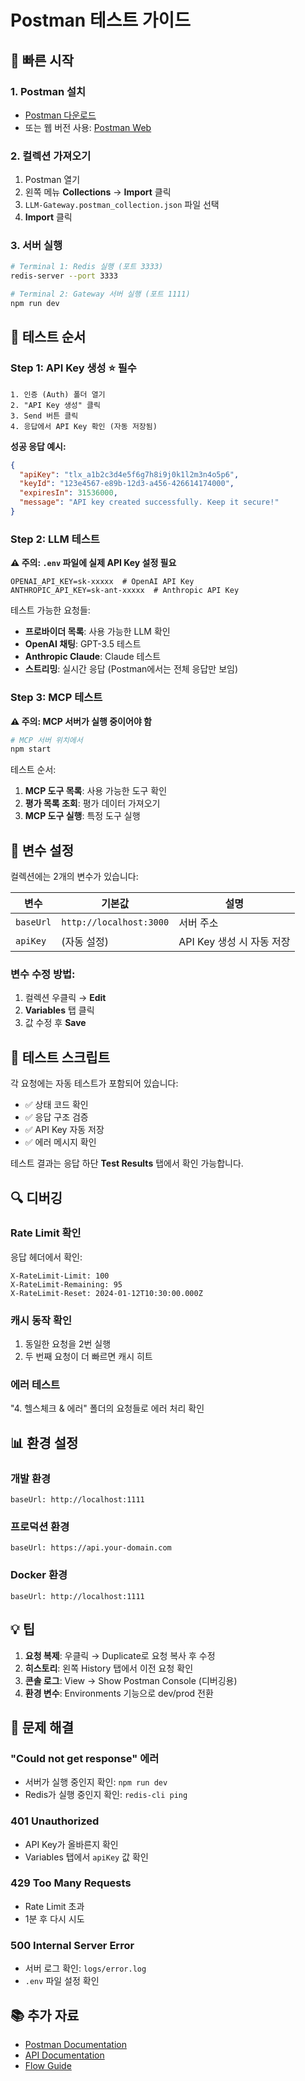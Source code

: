 # Postman 테스트 가이드

## 🚀 빠른 시작

### 1. Postman 설치
- [Postman 다운로드](https://www.postman.com/downloads/)
- 또는 웹 버전 사용: [Postman Web](https://web.postman.co)

### 2. 컬렉션 가져오기

1. Postman 열기
2. 왼쪽 메뉴 **Collections** → **Import** 클릭
3. `LLM-Gateway.postman_collection.json` 파일 선택
4. **Import** 클릭

### 3. 서버 실행

```bash
# Terminal 1: Redis 실행 (포트 3333)
redis-server --port 3333

# Terminal 2: Gateway 서버 실행 (포트 1111)
npm run dev
```

## 📝 테스트 순서

### Step 1: API Key 생성 ⭐ 필수
```
1. 인증 (Auth) 폴더 열기
2. "API Key 생성" 클릭
3. Send 버튼 클릭
4. 응답에서 API Key 확인 (자동 저장됨)
```

**성공 응답 예시:**
```json
{
  "apiKey": "tlx_a1b2c3d4e5f6g7h8i9j0k1l2m3n4o5p6",
  "keyId": "123e4567-e89b-12d3-a456-426614174000",
  "expiresIn": 31536000,
  "message": "API key created successfully. Keep it secure!"
}
```

### Step 2: LLM 테스트 

**⚠️ 주의: `.env` 파일에 실제 API Key 설정 필요**
```env
OPENAI_API_KEY=sk-xxxxx  # OpenAI API Key
ANTHROPIC_API_KEY=sk-ant-xxxxx  # Anthropic API Key
```

테스트 가능한 요청들:
- **프로바이더 목록**: 사용 가능한 LLM 확인
- **OpenAI 채팅**: GPT-3.5 테스트
- **Anthropic Claude**: Claude 테스트
- **스트리밍**: 실시간 응답 (Postman에서는 전체 응답만 보임)

### Step 3: MCP 테스트

**⚠️ 주의: MCP 서버가 실행 중이어야 함**
```bash
# MCP 서버 위치에서
npm start
```

테스트 순서:
1. **MCP 도구 목록**: 사용 가능한 도구 확인
2. **평가 목록 조회**: 평가 데이터 가져오기
3. **MCP 도구 실행**: 특정 도구 실행

## 🔧 변수 설정

컬렉션에는 2개의 변수가 있습니다:

| 변수 | 기본값 | 설명 |
|------|--------|------|
| `baseUrl` | `http://localhost:3000` | 서버 주소 |
| `apiKey` | (자동 설정) | API Key 생성 시 자동 저장 |

### 변수 수정 방법:
1. 컬렉션 우클릭 → **Edit**
2. **Variables** 탭 클릭
3. 값 수정 후 **Save**

## 🧪 테스트 스크립트

각 요청에는 자동 테스트가 포함되어 있습니다:

- ✅ 상태 코드 확인
- ✅ 응답 구조 검증
- ✅ API Key 자동 저장
- ✅ 에러 메시지 확인

테스트 결과는 응답 하단 **Test Results** 탭에서 확인 가능합니다.

## 🔍 디버깅

### Rate Limit 확인
응답 헤더에서 확인:
```
X-RateLimit-Limit: 100
X-RateLimit-Remaining: 95
X-RateLimit-Reset: 2024-01-12T10:30:00.000Z
```

### 캐시 동작 확인
1. 동일한 요청을 2번 실행
2. 두 번째 요청이 더 빠르면 캐시 히트

### 에러 테스트
"4. 헬스체크 & 에러" 폴더의 요청들로 에러 처리 확인

## 📊 환경 설정

### 개발 환경
```
baseUrl: http://localhost:1111
```

### 프로덕션 환경
```
baseUrl: https://api.your-domain.com
```

### Docker 환경
```
baseUrl: http://localhost:1111
```

## 💡 팁

1. **요청 복제**: 우클릭 → Duplicate로 요청 복사 후 수정
2. **히스토리**: 왼쪽 History 탭에서 이전 요청 확인
3. **콘솔 로그**: View → Show Postman Console (디버깅용)
4. **환경 변수**: Environments 기능으로 dev/prod 전환

## 🚨 문제 해결

### "Could not get response" 에러
- 서버가 실행 중인지 확인: `npm run dev`
- Redis가 실행 중인지 확인: `redis-cli ping`

### 401 Unauthorized
- API Key가 올바른지 확인
- Variables 탭에서 `apiKey` 값 확인

### 429 Too Many Requests
- Rate Limit 초과
- 1분 후 다시 시도

### 500 Internal Server Error
- 서버 로그 확인: `logs/error.log`
- `.env` 파일 설정 확인

## 📚 추가 자료

- [Postman Documentation](https://learning.postman.com/docs/)
- [API Documentation](../README.md)
- [Flow Guide](../docs/FLOW_GUIDE.md)